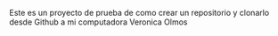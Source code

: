 Este es un proyecto de prueba de como crear un repositorio y clonarlo desde Github a  mi computadora
Veronica Olmos